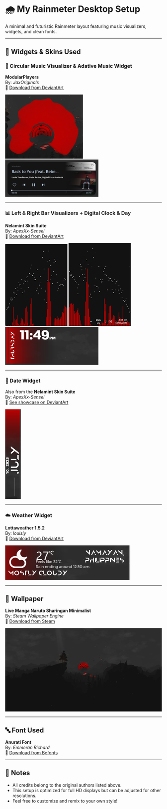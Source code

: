 # 🌧️ My Rainmeter Desktop Setup

A minimal and futuristic Rainmeter layout featuring music visualizers, widgets, and clean fonts.

---

## 🔧 Widgets & Skins Used

### 🎵 Circular Music Visualizer & Adative Music Widget 
**ModularPlayers**  
By: *JaxOriginals*  
🔗 [Download from DeviantArt](https://www.deviantart.com/jaxoriginals/art/ModularPlayers-Adaptive-music-widget-886577256)

<p>
  <img src="https://github.com/reymundvirtus/my-desktop-setup/raw/main/Assets/Circular%20Music%20Visualizer.png" alt="Circular Music Visualizer" width="250"/>
  <img src="https://github.com/reymundvirtus/my-desktop-setup/raw/main/Assets/Adative%20Music%20Widget.png" alt="Adaptive Music Widget" width="300"/>
</p>

---

### 📊 Left & Right Bar Visualizers + Digital Clock & Day  
**Nelamint Skin Suite**  
By: *ApexXx-Sensei*  
🔗 [Download from DeviantArt](https://www.deviantart.com/apexxx-sensei/art/Nelamint-737061271)

<p>
  <img src="https://github.com/reymundvirtus/my-desktop-setup/blob/main/Assets/Left%20Bar%20Visualizers.png" alt="Circular Music Visualizer" width="200"/>
  <img src="https://github.com/reymundvirtus/my-desktop-setup/blob/main/Assets/Right%20Bar%20Visualizers.png" alt="Adaptive Music Widget" width="200"/>
  <img src="https://github.com/reymundvirtus/my-desktop-setup/blob/main/Assets/Digital%20Clock%20%26%20Day.png" alt="Circular Music Visualizer" width="300"/>
</p>

---

### 📅 Date Widget  
Also from the **Nelamint Skin Suite**  
By: *ApexXx-Sensei*  
🔗 [See showcase on DeviantArt](https://www.deviantart.com/apexxx-sensei/art/My-Current-Desktop-11-848508434)

<p>
  <img src="https://github.com/reymundvirtus/my-desktop-setup/blob/main/Assets/Date%20Widget.png" alt="Circular Music Visualizer" width="50"/>
</p>

---

### ☁️ Weather Widget  
**Lottaweather 1.5.2**  
By: *louisly*  
🔗 [Download from DeviantArt](https://www.deviantart.com/louisly/art/Lottaweather-1-5-2-847570474)

<p>
  <img src="https://github.com/reymundvirtus/my-desktop-setup/blob/main/Assets/Weather%20Widget.png" alt="Circular Music Visualizer" width="400"/>
</p>

---

## 🎨 Wallpaper

**Live Manga Naruto Sharingan Minimalist**  
By: *Steam Wallpaper Engine*  
🔗 [Download from Steam](https://store.steampowered.com/app/431960/Wallpaper_Engine/)

<p>
  <img src="https://github.com/reymundvirtus/my-desktop-setup/blob/main/Assets/Wallpaper.png" alt="Circular Music Visualizer" width="600"/>
</p>

---

## 🔤 Font Used

**Anurati Font**  
By: *Emmeran Richard*  
🔗 [Download from Befonts](https://befonts.com/anurati-font.html)

---

## 📌 Notes
- All credits belong to the original authors listed above.
- This setup is optimized for full HD displays but can be adjusted for other resolutions.
- Feel free to customize and remix to your own style!

